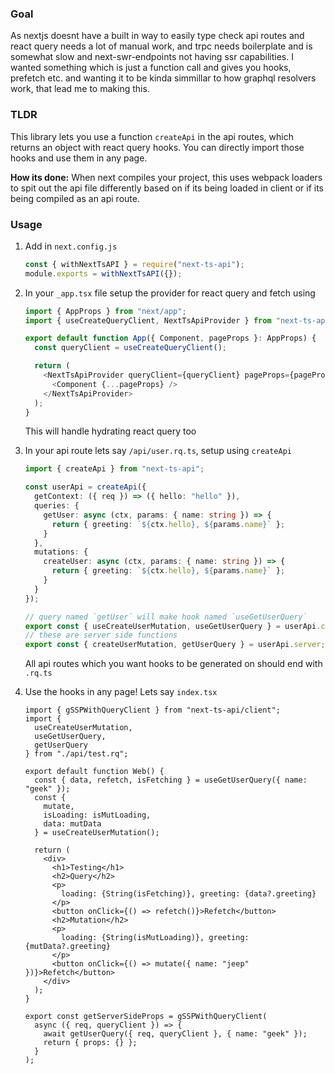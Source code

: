 ### Goal

As nextjs doesnt have a built in way to easily type check api routes and react query needs a lot of manual work, and trpc needs boilerplate and is somewhat slow and next-swr-endpoints not having ssr capabilities. I wanted something which is just a function call and gives you hooks, prefetch etc. and wanting it to be kinda simmillar to how graphql resolvers work, that lead me to making this.

### TLDR

This library lets you use a function `createApi` in the api routes, which returns an object with react query hooks.
You can directly import those hooks and use them in any page.

**How its done:** When next compiles your project, this uses webpack loaders to spit out the api file differently based on if its being loaded in client or if its being compiled as an api route.

### Usage

1. Add in `next.config.js`

   ```js
   const { withNextTsAPI } = require("next-ts-api");
   module.exports = withNextTsAPI({});
   ```

1. In your `_app.tsx` file setup the provider for react query and fetch using

   ```ts
   import { AppProps } from "next/app";
   import { useCreateQueryClient, NextTsApiProvider } from "next-ts-api/client";

   export default function App({ Component, pageProps }: AppProps) {
     const queryClient = useCreateQueryClient();

     return (
       <NextTsApiProvider queryClient={queryClient} pageProps={pageProps}>
         <Component {...pageProps} />
       </NextTsApiProvider>
     );
   }
   ```

   This will handle hydrating react query too

1. In your api route lets say `/api/user.rq.ts`, setup using `createApi`

   ```ts
   import { createApi } from "next-ts-api";

   const userApi = createApi({
     getContext: ({ req }) => ({ hello: "hello" }),
     queries: {
       getUser: async (ctx, params: { name: string }) => {
         return { greeting: `${ctx.hello}, ${params.name}` };
       }
     },
     mutations: {
       createUser: async (ctx, params: { name: string }) => {
         return { greeting: `${ctx.hello}, ${params.name}` };
       }
     }
   });

   // query named `getUser` will make hook named `useGetUserQuery`
   export const { useCreateUserMutation, useGetUserQuery } = userApi.client;
   // these are server side functions
   export const { createUserMutation, getUserQuery } = userApi.server;
   ```

   All api routes which you want hooks to be generated on should end with `.rq.ts`

1. Use the hooks in any page! Lets say `index.tsx`

   ```tsx
   import { gSSPWithQueryClient } from "next-ts-api/client";
   import {
     useCreateUserMutation,
     useGetUserQuery,
     getUserQuery
   } from "./api/test.rq";

   export default function Web() {
     const { data, refetch, isFetching } = useGetUserQuery({ name: "geek" });
     const {
       mutate,
       isLoading: isMutLoading,
       data: mutData
     } = useCreateUserMutation();

     return (
       <div>
         <h1>Testing</h1>
         <h2>Query</h2>
         <p>
           loading: {String(isFetching)}, greeting: {data?.greeting}
         </p>
         <button onClick={() => refetch()}>Refetch</button>
         <h2>Mutation</h2>
         <p>
           loading: {String(isMutLoading)}, greeting: {mutData?.greeting}
         </p>
         <button onClick={() => mutate({ name: "jeep" })}>Refetch</button>
       </div>
     );
   }

   export const getServerSideProps = gSSPWithQueryClient(
     async ({ req, queryClient }) => {
       await getUserQuery({ req, queryClient }, { name: "geek" });
       return { props: {} };
     }
   );
   ```
